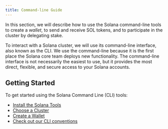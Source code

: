 ```yaml
---
title: Command-line Guide
---
```


In this section, we will describe how to use the Solana command-line tools to
create a _wallet_, to send and receive SOL tokens, and to participate in
the cluster by delegating stake.

To interact with a Solana cluster, we will use its command-line interface, also
known as the CLI. We use the command-line because it is the first place the
Solana core team deploys new functionality. The command-line interface is not
necessarily the easiest to use, but it provides the most direct, flexible, and
secure access to your Solana accounts.

## Getting Started

To get started using the Solana Command Line (CLI) tools:

- [Install the Solana Tools](install-solana-cli-tools.md)
- [Choose a Cluster](choose-a-cluster.md)
- [Create a Wallet](../wallet-guide/cli.md)
- [Check out our CLI conventions](conventions.md)
